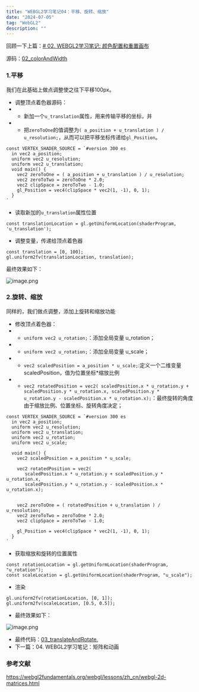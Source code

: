 ```yaml
---
title: "WEBGL2学习笔记04：平移、旋转、缩放"
date: "2024-07-05"
tag: "WebGL2"
description: ""
---
```

回顾一下上篇：[# 02. WEBGL2学习笔记: 颜色配置和重置画布](https://juejin.cn/post/7387316089159499817)

源码：[02_colorAndWidth](https://gitee.com/arvinzwt/webgl2-test/blob/master/02_colorAndWidth.html)

### 1.平移
我们在此基础上做点调整使之往下平移100px。

- 调整顶点着色器源码：
- - 新加一个`u_translation`属性，用来传输平移的坐标，并
- - 把`zeroToOne`的值调整为`( a_position + u_translation ) / u_resolution;`，从而可以把平移坐标传递给`gl_Position`。
```
const VERTEX_SHADER_SOURCE = `#version 300 es
  in vec2 a_position;
  uniform vec2 u_resolution;
  uniform vec2 u_translation;
  void main() {
    vec2 zeroToOne = ( a_position + u_translation ) / u_resolution;
    vec2 zeroToTwo = zeroToOne * 2.0;
    vec2 clipSpace = zeroToTwo - 1.0;
    gl_Position = vec4(clipSpace * vec2(1, -1), 0, 1);
  }
`
```
- 读取新加的`u_translation`属性位置
 ```
const translationLocation = gl.getUniformLocation(shaderProgram, 'u_translation');
```
- 调整变量，传递给顶点着色器
```
const translation = [0, 100];
gl.uniform2fv(translationLocation, translation);
```
最终效果如下：

![image.png](https://p3-juejin.byteimg.com/tos-cn-i-k3u1fbpfcp/0ff36cb9a78146d3809e8dd642d0a584~tplv-k3u1fbpfcp-jj-mark:0:0:0:0:q75.image#?w=237&h=333&s=5137&e=png&b=ffffff)

### 2.旋转、缩放
同样的，我们做点调整，添加上旋转和缩放功能

- 修改顶点着色器：
- - `uniform vec2 u_rotation;`：添加全局变量 u_rotation；
- - `uniform vec2 u_rotation;`：添加全局变量 u_scale；
- - `vec2 scaledPosition = a_position * u_scale;`:定义一个二维变量scaledPosition，值为位置坐标*缩放比例
- - `vec2 rotatedPosition = vec2(
    scaledPosition.x * u_rotation.y + scaledPosition.y * u_rotation.x,
    scaledPosition.y * u_rotation.y - scaledPosition.x * u_rotation.x);`：最终旋转的角度由于缩放比例、位置坐标、旋转角度决定；
```
const VERTEX_SHADER_SOURCE = `#version 300 es
  in vec2 a_position;
  uniform vec2 u_resolution;
  uniform vec2 u_translation;
  uniform vec2 u_rotation;
  uniform vec2 u_scale;

  void main() {
    vec2 scaledPosition = a_position * u_scale;

    vec2 rotatedPosition = vec2(
       scaledPosition.x * u_rotation.y + scaledPosition.y * u_rotation.x,
       scaledPosition.y * u_rotation.y - scaledPosition.x * u_rotation.x);


    vec2 zeroToOne = ( rotatedPosition + u_translation ) / u_resolution;
    vec2 zeroToTwo = zeroToOne * 2.0;
    vec2 clipSpace = zeroToTwo - 1.0;

    gl_Position = vec4(clipSpace * vec2(1, -1), 0, 1);
  }
`
```
- 获取缩放和旋转的位置属性
```
const rotationLocation = gl.getUniformLocation(shaderProgram, "u_rotation");
const scaleLocation = gl.getUniformLocation(shaderProgram, "u_scale");
```
- 渲染
```
gl.uniform2fv(rotationLocation, [0, 1]);
gl.uniform2fv(scaleLocation, [0.5, 0.5]);
```
- 最终效果如下：

![image.png](https://p9-juejin.byteimg.com/tos-cn-i-k3u1fbpfcp/056af6f5155b46b8be226b0da6c29b5f~tplv-k3u1fbpfcp-jj-mark:0:0:0:0:q75.image#?w=221&h=317&s=3893&e=png&b=ffffff)

- 最终代码：[03_translateAndRotate.](https://gitee.com/arvinzwt/webgl2-test/blob/master/03_translateAndRotate.html)
- 下一篇：04. WEBGL2学习笔记：矩阵和动画

### 参考文献
https://webgl2fundamentals.org/webgl/lessons/zh_cn/webgl-2d-matrices.html
